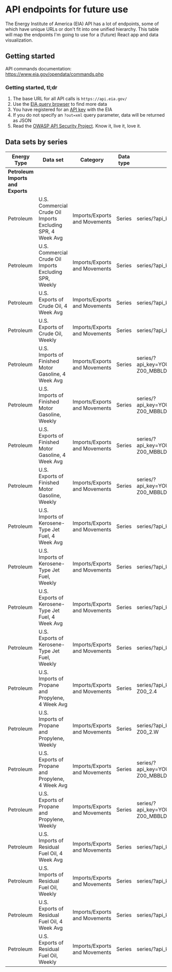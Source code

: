 # API endpoints for future use

The Energy Institute of America (EIA) API has a lot of endpoints, some of which have unique URLs or don't fit into one unified hierarchy. This table will map the endpoints I'm going to use for a (future) React app and data visualization.

## Getting started

API commands documentation: https://www.eia.gov/opendata/commands.php

### Getting started, tl;dr

1. The base URL for all API calls is `https://api.eia.gov/`
1. Use the [EIA query browser](https://www.eia.gov/opendata/qb.php?category=371) to find more data
1. You have registered for an [API key](https://www.eia.gov/opendata/register.cfm) with the EIA
1. If you do not specify an `?out=xml` query parameter, data will be returned as JSON
1. Read the [OWASP API Security Project](https://owasp.org/www-project-api-security/). Know it, live it, love it.

## Data sets by series

| Energy Type                       | Data set                                                    | Category                      | Data type | Endpoint URL                                                                 |
| --------------------------------- | ----------------------------------------------------------- | ----------------------------- | --------- | ---------------------------------------------------------------------------- |
| **Petroleum Imports and Exports** |
| Petroleum                         | U.S. Commercial Crude Oil Imports Excluding SPR, 4 Week Avg | Imports/Exports and Movements | Series    | series/?api_key=YOUR_API_KEY_HERE&series_id=PET.WCEIMUS2.4                   |
| Petroleum                         | U.S. Commercial Crude Oil Imports Excluding SPR, Weekly     | Imports/Exports and Movements | Series    | series/?api_key=YOUR_API_KEY_HERE&series_id=PET.WCEIMUS2.W                   |
| Petroleum                         | U.S. Exports of Crude Oil, 4 Week Avg                       | Imports/Exports and Movements | Series    | series/?api_key=YOUR_API_KEY_HERE&series_id=PET.WCREXUS2.4                   |
| Petroleum                         | U.S. Exports of Crude Oil, Weekly                           | Imports/Exports and Movements | Series    | series/?api_key=YOUR_API_KEY_HERE&series_id=PET.WCREXUS2.W                   |
| Petroleum                         | U.S. Imports of Finished Motor Gasoline, 4 Week Avg         | Imports/Exports and Movements | Series    | series/?api_key=YOUR_API_KEY_HERE&series_id=PET.W_EPM0F_IM0_NUS-Z00_MBBLD.4  |
| Petroleum                         | U.S. Imports of Finished Motor Gasoline, Weekly             | Imports/Exports and Movements | Series    | series/?api_key=YOUR_API_KEY_HERE&series_id=PET.W_EPM0F_IM0_NUS-Z00_MBBLD.W  |
| Petroleum                         | U.S. Exports of Finished Motor Gasoline, 4 Week Avg         | Imports/Exports and Movements | Series    | series/?api_key=YOUR_API_KEY_HERE&series_id=PET.W_EPM0F_EEX_NUS-Z00_MBBLD.4  |
| Petroleum                         | U.S. Exports of Finished Motor Gasoline, Weekly             | Imports/Exports and Movements | Series    | series/?api_key=YOUR_API_KEY_HERE&series_id=PET.W_EPM0F_EEX_NUS-Z00_MBBLD.W  |
| Petroleum                         | U.S. Imports of Kerosene-Type Jet Fuel, 4 Week Avg          | Imports/Exports and Movements | Series    | series/?api_key=YOUR_API_KEY_HERE&series_id=PET.WKJIMUS2.4                   |
| Petroleum                         | U.S. Imports of Kerosene-Type Jet Fuel, Weekly              | Imports/Exports and Movements | Series    | series/?api_key=YOUR_API_KEY_HERE&series_id=PET.WKJIMUS2.W                   |
| Petroleum                         | U.S. Exports of Kerosene-Type Jet Fuel, 4 Week Avg          | Imports/Exports and Movements | Series    | series/?api_key=YOUR_API_KEY_HERE&series_id=PET.WKJEXUS2.4                   |
| Petroleum                         | U.S. Exports of Kerosene-Type Jet Fuel, Weekly              | Imports/Exports and Movements | Series    | series/?api_key=YOUR_API_KEY_HERE&series_id=PET.WKJEXUS2.W                   |
| Petroleum                         | U.S. Imports of Propane and Propylene, 4 Week Avg           | Imports/Exports and Movements | Series    | series/?api_key=YOUR_API_KEY_HERE&series_id=PET.WPRIM_NUS-Z00_2.4            |
| Petroleum                         | U.S. Imports of Propane and Propylene, Weekly               | Imports/Exports and Movements | Series    | series/?api_key=YOUR_API_KEY_HERE&series_id=PET.WPRIM_NUS-Z00_2.W            |
| Petroleum                         | U.S. Exports of Propane and Propylene, 4 Week Avg           | Imports/Exports and Movements | Series    | series/?api_key=YOUR_API_KEY_HERE&series_id=PET.W_EPLLPZ_EEX_NUS-Z00_MBBLD.4 |
| Petroleum                         | U.S. Exports of Propane and Propylene, Weekly               | Imports/Exports and Movements | Series    | series/?api_key=YOUR_API_KEY_HERE&series_id=PET.W_EPLLPZ_EEX_NUS-Z00_MBBLD.W |
| Petroleum                         | U.S. Imports of Residual Fuel Oil, 4 Week Avg               | Imports/Exports and Movements | Series    | series/?api_key=YOUR_API_KEY_HERE&series_id=PET.WREIMUS2.4                   |
| Petroleum                         | U.S. Imports of Residual Fuel Oil, Weekly                   | Imports/Exports and Movements | Series    | series/?api_key=YOUR_API_KEY_HERE&series_id=PET.WREIMUS2.W                   |
| Petroleum                         | U.S. Exports of Residual Fuel Oil, 4 Week Avg               | Imports/Exports and Movements | Series    | series/?api_key=YOUR_API_KEY_HERE&series_id=PET.WREEXUS2.4                   |
| Petroleum                         | U.S. Exports of Residual Fuel Oil, Weekly                   | Imports/Exports and Movements | Series    | series/?api_key=YOUR_API_KEY_HERE&series_id=PET.WREEXUS2.W                   |
